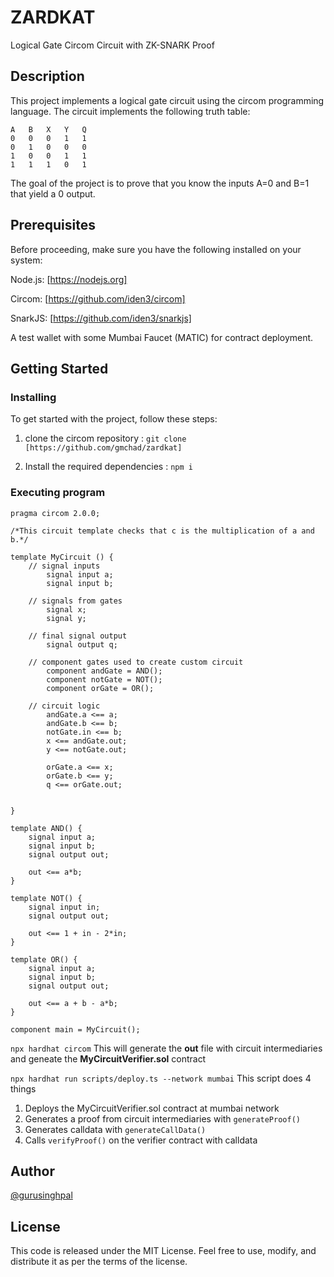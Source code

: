 # ZARDKAT

Logical Gate Circom Circuit with ZK-SNARK Proof

## Description

This project implements a logical gate circuit using the circom programming language. The circuit implements the following truth table:

```
A   B   X   Y   Q
0   0   0   1   1
0   1   0   0   0
1   0   0   1   1
1   1   1   0   1
```
The goal of the project is to prove that you know the inputs A=0 and B=1 that yield a 0 output. 

## Prerequisites

Before proceeding, make sure you have the following installed on your system:

Node.js: [https://nodejs.org]

Circom: [https://github.com/iden3/circom]

SnarkJS: [https://github.com/iden3/snarkjs]

A test wallet with some Mumbai Faucet (MATIC) for contract deployment.

## Getting Started

### Installing

To get started with the project, follow these steps:

1. clone the circom repository :
    `git clone [https://github.com/gmchad/zardkat]`
   
2. Install the required dependencies :
   `npm i`

### Executing program

```
pragma circom 2.0.0;

/*This circuit template checks that c is the multiplication of a and b.*/  

template MyCircuit () {  
    // signal inputs
        signal input a;
        signal input b;

    // signals from gates
        signal x;
        signal y;

    // final signal output
        signal output q;

    // component gates used to create custom circuit
        component andGate = AND();
        component notGate = NOT();
        component orGate = OR();

    // circuit logic
        andGate.a <== a;
        andGate.b <== b;
        notGate.in <== b;
        x <== andGate.out;
        y <== notGate.out;

        orGate.a <== x;
        orGate.b <== y;
        q <== orGate.out;


}

template AND() {
    signal input a;
    signal input b;
    signal output out;

    out <== a*b;
}

template NOT() {
    signal input in;
    signal output out;

    out <== 1 + in - 2*in;
}

template OR() {
    signal input a;
    signal input b;
    signal output out;

    out <== a + b - a*b;
}

component main = MyCircuit();

```

`npx hardhat circom` 
This will generate the **out** file with circuit intermediaries and geneate the **MyCircuitVerifier.sol** contract

`npx hardhat run scripts/deploy.ts --network mumbai`
This script does 4 things  
1. Deploys the MyCircuitVerifier.sol contract at mumbai network
2. Generates a proof from circuit intermediaries with `generateProof()`
3. Generates calldata with `generateCallData()`
4. Calls `verifyProof()` on the verifier contract with calldata

## Author

[@gurusinghpal](https://www.linkedin.com/in/guru-singh-pal-99a305254/)


## License

This code is released under the MIT License. Feel free to use, modify, and distribute it as per the terms of the license.
